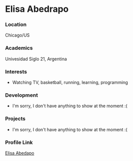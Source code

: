 # Elisa Abedrapo

### Location

Chicago/US

### Academics

Univesidad Siglo 21, Argentina

### Interests

- Watching TV, basketball, running, learning, programming

### Development

- I'm sorry, I don't have anything to show at the moment :(

### Projects

- I'm sorry, I don't have anything to show at the moment :(

### Profile Link

[Elisa Abedapo](https://github.com/eabedrapo)
